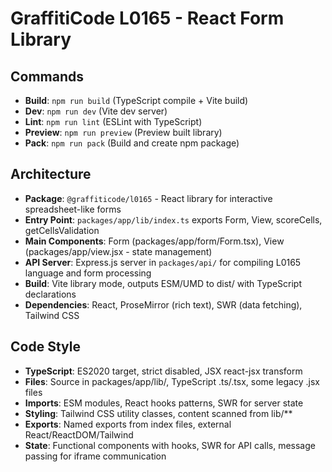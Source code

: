 # GraffitiCode L0165 - React Form Library

## Commands
- **Build**: `npm run build` (TypeScript compile + Vite build)
- **Dev**: `npm run dev` (Vite dev server)
- **Lint**: `npm run lint` (ESLint with TypeScript)
- **Preview**: `npm run preview` (Preview built library)
- **Pack**: `npm run pack` (Build and create npm package)

## Architecture
- **Package**: `@graffiticode/l0165` - React library for interactive spreadsheet-like forms
- **Entry Point**: `packages/app/lib/index.ts` exports Form, View, scoreCells, getCellsValidation
- **Main Components**: Form (packages/app/form/Form.tsx), View (packages/app/view.jsx - state management)
- **API Server**: Express.js server in `packages/api/` for compiling L0165 language and form processing
- **Build**: Vite library mode, outputs ESM/UMD to dist/ with TypeScript declarations
- **Dependencies**: React, ProseMirror (rich text), SWR (data fetching), Tailwind CSS

## Code Style
- **TypeScript**: ES2020 target, strict disabled, JSX react-jsx transform
- **Files**: Source in packages/app/lib/, TypeScript .ts/.tsx, some legacy .jsx files
- **Imports**: ESM modules, React hooks patterns, SWR for server state
- **Styling**: Tailwind CSS utility classes, content scanned from lib/**
- **Exports**: Named exports from index files, external React/ReactDOM/Tailwind
- **State**: Functional components with hooks, SWR for API calls, message passing for iframe communication
